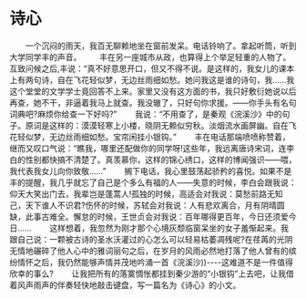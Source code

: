 # 诗心
　　一个沉闷的雨天，我百无聊赖地坐在窗前发呆。电话铃响了。拿起听筒，听到大学同学丰的声音。 
　　丰在另一座城市从政，也算得上个举足轻重的人物了。互致问候之后,丰说：“真不好意思开口，但又不得不说。是这样的，我女儿的课本上有两句诗，自在飞花轻似梦，无边丝雨细如愁。她问我这是谁的诗句，我……我这个堂堂的文学学士竟回答不上来。家里又没有这方面的书，我只好敷衍她说以后再查，她不干，非逼着我马上就查。我没辙了，只好句你求援。——你手头有名句词典吧?麻烦你给查一下好吗?” 
　　我说：“不用查了，是秦观《浣溪沙》中的句子。原词是这样的：漠漠轻寒上小楼，晓阴无赖似穷秋。淡烟流水画屏幽。自在飞花轻似梦，无边丝雨细如愁。宝帘闲挂小银钩。” 
　　丰在电话那端喷喷称赞着，继而又叹口气说：“瞧我，哪里还配做你的同学呀!这些年，我远离唐诗宋词，连李白的性别都快搞不清楚了。真羡慕你，这样的锦心绣口，这样的博闻强识——喂，我代表我女儿向你致敬……” 
　　搁下电话，我心里鼓荡起骄矜的喜悦。如果不是丰的提醒，我几乎就忘了自己是个多么有福的人——失意的时候，李白会跟我说：仰天大笑出门去，我辈岂是蓬蒿人!孤独的时候，高适会对我说：莫愁前路无知己，天下谁人不识君?伤怀的时候，苏轼会对我说：人有悲欢离合，月有阴晴圆缺，此事古难全。懈怠的时候，王世贞会对我说：百年哪得更百年，今日还须爱今日…… 
　　这样想着，我忽然为刚才那个心境灰颓临窗呆坐的女子羞惭起来。我跟自己说：一颗被古诗的圣水沃灌过的心怎么可以轻易枯萎凋残呢?在荏苒的光阴无情地碾碎了他人心中的雅词丽句之后，在岁月的风雨必然地打落了他人曾有的缤纷情怀之后，我仍然能够声情并茂地吟涌一首《浣溪沙))----这难道不是一件值得欣幸的事么? 
　　让我把所有的落寞惆怅都挂到秦少游的“小银钩”上去吧，让我借着风声雨声的伴奏轻快地敲击键盘，写一篇名为《诗心》的小文。
 